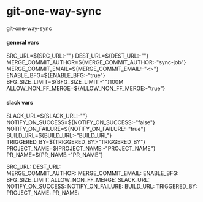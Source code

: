 # git-one-way-sync
git-one-way-sync

#### general vars
SRC_URL=${SRC_URL:-""}
DEST_URL=${DEST_URL:-""} 
MERGE_COMMIT_AUTHOR=${MERGE_COMMIT_AUTHOR:-"sync-job"}
MERGE_COMMIT_EMAIL=${MERGE_COMMIT_EMAIL:-"<>"}
ENABLE_BFG=${ENABLE_BFG:-"true"}
BFG_SIZE_LIMIT=${BFG_SIZE_LIMIT:-""}100M
ALLOW_NON_FF_MERGE=${ALLOW_NON_FF_MERGE:-"true"}

#### slack vars
SLACK_URL=${SLACK_URL:-""}
NOTIFY_ON_SUCCESS=${NOTIFY_ON_SUCCESS:-"false"}
NOTIFY_ON_FAILURE=${NOTIFY_ON_FAILURE:-"true"}
BUILD_URL=${BUILD_URL:-"BUILD_URL"}
TRIGGERED_BY=${TRIGGERED_BY:-"TRIGGERED_BY"}
PROJECT_NAME=${PROJECT_NAME:-"PROJECT_NAME"}
PR_NAME=${PR_NAME:-"PR_NAME"}

SRC_URL: 
DEST_URL:  
MERGE_COMMIT_AUTHOR: 
MERGE_COMMIT_EMAIL: 
ENABLE_BFG: 
BFG_SIZE_LIMIT: 
ALLOW_NON_FF_MERGE: 
SLACK_URL: 
NOTIFY_ON_SUCCESS: 
NOTIFY_ON_FAILURE: 
BUILD_URL: 
TRIGGERED_BY: 
PROJECT_NAME: 
PR_NAME: 